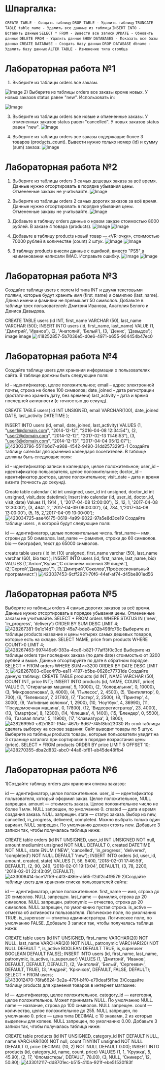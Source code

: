 # Шпаргалка:
`
CREATE TABLE - Создать таблицу
`
`
DROP TABLE - Удалить таблицу
`
`
TRUNCATE TABLE table_name - Удалить все данные из таблицы
`
`
INSERT INTO - Вставить данные
`
`
SELECT * FROM - Вывести все записи
`
`
UPDATE - Обновить данные
`
`
DELETE FROM - Удалить данные
`
`
SHOW DATABASES - Показать все базы данных
`
`
CREATE DATABASE - Создать базу данных
`
`
DROP DATABASE dbname - Удалить базу данных
`
`
ALTER TABLE - Изменение типа столбца
`

# Лабораторная работа №1
1) Выберите из таблицы orders все заказы.

![Image](https://i.imgur.com/QFxDKpE.png)
2) Выберите из таблицы orders все заказы кроме новых. У новых заказов status равен "new". Использовать in:

![Image](https://i.imgur.com/ZkSqJGZ.png)

3) Выберите из таблицы orders все новые и отмененные заказы. У отмененных заказов status равен "cancelled". У новых заказов status равен "new".
![Image](https://i.imgur.com/B6Jnwhy.png)

4) Выберите из таблицы orders все заказы содержащие более 3 товаров (products_count).
Вывести нужно только номер (id) и сумму (sum) заказа:
![Image](https://i.imgur.com/gArGNhP.png)



# Лабораторная работа №2

1) Выберите из таблицы orders 3 самых дешевых заказа за всё время. Данные нужно отсортировать в порядке убывания цены. Отмененные заказы не учитывайте.
![Image](https://i.imgur.com/VPBQRZX.png)

2) Выберите из таблицы orders 2 самых дорогих заказов за всё время. Данные нужно отсортировать в порядке убывания цены. Отмененные заказы не учитывайте.
![Image](https://i.imgur.com/JANF2dA.png)

3) Добавьте в таблицу orders данные о новом заказе стоимостью 8000 рублей. В заказе 4 товара (products).
![Image](https://i.imgur.com/zl3eItz.png)
![Image](https://i.imgur.com/fRJvPRi.png)

5) Добавьте в таблицу products новый товар — «VR-очки», стоимостью 70000 рублей в количестве (count) 2 штук.
![Image](https://i.imgur.com/0zXjhuA.png)
![Image](https://i.imgur.com/QSVUM99.png)
7) В таблицу products внесли данные с ошибкой, вместо "PS5" в наименовании написали IMAC. Исправьте ошибку.
![Image](https://i.imgur.com/T3nqVaM.png)
![Image](https://i.imgur.com/3HCxd6a.png)



# Лабораторная работа №3
Создайте таблицу users с полем id типа INT и двумя текстовыми полями, которые будут хранить имя (first_name) и фамилию (last_name). Длина имени и фамилии не превышает 50 символов. Добавьте в таблицу трех пользователей: Дмитрия Иванова, Анатолия Белого и Дениса Давыдова.

CREATE TABLE users (id INT, first_name VARCHAR (50), last_name VARCHAR (50)); INSERT INTO users (id, first_name, last_name) VALUE (1, 'Дмитрий', 'Иванов'), (2, 'Анатолий', 'Белый'), (3, 'Денис', 'Давыдов'); image image
![418252857-5b7036e5-d0e6-4971-b655-904454b47ec0](https://github.com/user-attachments/assets/a72136e4-cfa0-46a0-8cc5-5def7d39ebfe)


# Лабораторная работа №4
Создайте таблицу users для хранения информации о пользователях сайта. В таблице должны быть следующие поля:

id – идентификатор, целое положительное; email – адрес электронной почты, строка не более 100 символов; date_joined – дата регистрации (достаточно хранить дату, без времени) last_activity – дата и время последней активности (с точностью до секунд).

CREATE TABLE users( id INT UNSIGNED, email VARCHAR(100), date_joined DATE, last_activity DATETIME );

INSERT INTO users (id, email, date_joined, last_activity) VALUES (1, "user1@domain.com", "2014-12-12", "2016-04-08 12:34:54"), (2, "user2@domain.com", "2014-12-12", "2017-02-13 11:46:53"), (3, "user3@domain.com", "2014-12-13", "2017-04-04 05:12:07");
![423033796-5511b6d7-a988-4542-9490-31dd257329f3-1](https://github.com/user-attachments/assets/1230c3a2-11d6-44ca-972a-037fc94f9de5)
Создайте таблицу calendar для хранения календаря посетителей. В таблице должны быть следующие поля:

id – идентификатор записи в календаре, целое положительное; user_id – идентификатор пользователя, целое положительное; doctor_id – идентификатор доктора, целое положительное; visit_date – дата и время визита (точность до секунд).

Create table calendar ( id int unsigned, user_id int unsigned, doctor_id int unsigned, visit_date datetime); Insert into calendar (id, user_id, doctor_id, visit_date) Values (1, 1914 , 1, '2017-04-08 12:00:00'), (2, 12, 1, '2017-04-08 12:30:00'), (3, 4641, 2, '2017-04-09 09:00:00'), (4, 784, 1,'2017-04-08 13:00:00'), (5, 15, 2,'2017-04-09 10:00:00');
![423034725-aae46175-0619-4a99-9022-97a5e8d3ce19](https://github.com/user-attachments/assets/1d94657e-8951-4e33-a5ac-7c2765f4c131)
Создайте таблицу users , в которой будут следующие поля:

id — идентификатор, целые положительные числа. first_name— имя, строки до 50 символов. last_name — фамилия, строки до 60 символов. bio — биография, текст до 65000 символов.

create table users ( id int (10) unsigned, first_name varchar (50), last_name varchar (60), bio text ); INSERT INTO users (id, first_name, last_name, bio) VALUES (1,'Антон','Кулик','С отличием окончил 39 лицей.'), (2,'Сергей','Давыдов',''), (3,'Дмитрий','Соколов','Профессиональный программист.')
![423037453-9cff2921-70f6-44ef-af74-d45be801ed56](https://github.com/user-attachments/assets/b0a26db3-6846-49af-9c7a-b95663392116)

# Лабораторная работа №5
Выберите из таблицы orders 4 самых дорогих заказов за всё время. Данные нужно отсортировать в порядке убывания цены. Отмененные заказы не учитывайте.
SELECT * FROM orders WHERE STATUS IN ('new', 'in_progress', 'delivery') ORDER BY SUM DESC LIMIT 4;
![428267381-9e1c14d7-0fd8-45a7-bde8-a02b498fc76c](https://github.com/user-attachments/assets/d11b554d-3625-45f9-ad33-9fa678da5799)
Выберите из таблицы products название и цены четырех самых дешевых товаров, которые есть на складе.
SELECT NAME, price from products WHERE COUNT>0 LIMIT 4;
![428267463-997449e6-383a-4ce6-b821-77aff3f0c3cd](https://github.com/user-attachments/assets/ef6ba9cf-04eb-44fe-8cd0-30495903de31)
Выберите из таблицы orders три последних заказа (по дате date) стоимостью от 3200 рублей и выше. Данные отсортируйте по дате в обратном порядке.
SELECT * FROM orders WHERE SUM>=3200 ORDER BY DATE DESC LIMIT 3;
![428267803-d0ec4f7b-ea11-4197-b5be-0628c77731de](https://github.com/user-attachments/assets/ed740261-e157-4343-bb99-4616304e6229)
Создайте данную таблицу:
CREATE TABLE products (id INT, NAME VARCHAR (50), COUNT INT, price INT); INSERT INTO products (id, NAME, COUNT, price) VALUE (1, 'Стиральная машина', 5, 10000), (2, 'Холодильник', 0, 10000), (3, 'Микроволновка', 3, 4000), (4, 'Пылесос', 2, 4500), (5, 'Вентилятор', 0, 700), (6, 'Телевизор', 7, 31740), (7, 'Тостер', 2, 2500), (8, 'Принтер', 4, 3000), (9, 'Активные колонки', 1, 2900), (10, 'Ноутбук', 4, 36990), (11, 'Посудомоечная машина', 0, 17800), (12, 'Видеорегистратор', 23, 4000), (13, 'Смартфон', 8, 12300), (14, 'Флешка', 4, 1400), (15, 'Блендер', 0, 5500), (16, 'Газовая плита', 5, 11900), (17, 'Клавиатура', 3, 1800);
![428269950-c82c180f-f94c-467b-8d67-745f8bb23030](https://github.com/user-attachments/assets/65f1baf0-68be-4031-8b39-cc71da4a895a)
Из этой таблицы сделать выборку на основе задания: Сайт выводит товары по 5 штук. Выберите из таблицы products товары, которые пользователи увидят на 3 странице каталога при сортировке в порядке возрастания цены (price).
SELECT * FROM products ORDER BY price LIMIT 5 OFFSET 10;
![428270355-dba2d832-abc0-44a8-bf81-ab45de48ffb4](https://github.com/user-attachments/assets/38cdafda-a17a-487e-a2c5-58160add0527)


# Лабораторная работа №6
1)Создайте таблицу orders для хранения списка заказов:

id — идентификатор, целое положительное. user_id — идентификатор пользователя, который оформил заказ. Целое положительное, NULL запрещен. amount — стоимость заказа. Целое положительное число не более 1 млн. NULL запрещен, по умолчанию 0. created — дата и время создания заказа. NULL запрещен. state — статус заказа. Выбор из new, cancelled, in_progress, delivered, completed. Можно выбрать только один вариант. NULL запрещен. По умолчанию должен стоять new. Добавьте 3 записи так, чтобы получалась таблица ниже:

CREATE table orders (id INT UNSIGNED, user_id INT UNSIGNED NOT null, amount mediumint unsigned NOT NULL DEFAULT 0, created DATETIME NOT NULL, state ENUM ('NEW', 'cancelled', 'in_progress', 'delivered', 'completed') NOT NULL DEFAULT 'new'); INSERT INTO orders (id, user_id, amount, created, state) VALUES (1, 56, 5400, '2018-02-01 17:46:59', DEFAULT), (2, 90, 249, '2018-02-01 19:13:04', DEFAULT), (3, 78, 2200, '2018-02-01 22:43:09', DEFAULT);
![433009414-bce17f59-c4f3-486e-a565-f2df2c4f9579](https://github.com/user-attachments/assets/b8c1a016-5565-4981-9d0e-8250a152bb43)
2)Создайте таблицу users для хранения списка пользователей сайта:

id — идентификатор, целое положительное. first_name — имя, строка до 20 символов. NULL запрещен. last_name — фамилия, строка до 20 символов. NULL запрещен. patronymic — отчество, строка до 20 символов. NULL запрещен, по умолчанию пустая строка. is_active — отметка об активности пользователя. Логическое поле, по умолчанию TRUE. is_superuser — отметка администратора. Логическое поле, по умолчанию FALSE. Добавьте 3 записи так, чтобы получалась таблица ниже:

CREATE table users (id INT UNSIGNED, first_name VARCHAR(20) NOT NULL, last_name VARCHAR(20) NOT NULL, patronymic VARCHAR(20) NOT NULL DEFAULT '', is_active BOOLEAN DEFAULT TRUE, is_superuser BOOLEAN DEFAULT FALSE); INSERT INTO users (id, first_name, last_name, patronymic, is_active, is_superuser) VALUES (1, 'Дмитрий', 'Иванов', DEFAULT, DEFAULT, DEFAULT), (2, 'Анатолий', 'Белый', 'Сергеевич', DEFAULT, TRUE), (3, 'Андрей', 'Крючков', DEFAULT, FALSE, DEFAULT); SELECT * FROM users;
![433012470-78fa6624-3e2a-479f-b1f0-e79deaf5f1ba](https://github.com/user-attachments/assets/ede5c3d8-e747-4bc1-91d0-4f29b6d111bd)
3)Создайте таблицу products для хранения товаров в интернет магазине:

id — идентификатор, целое положительное. category_id — категория, целое положительное. Может принимать NULL. По умолчанию NULL. name — название, строка до 100 символов. NULL запрещен. count — количество, целое положительное до 255. NULL запрещен, по умолчанию 0. price — цена типа DECIMAL с 10 знаками, 2 из которых выделены для копеек. NULL запрещен, по умолчанию 0.00. Добавьте 3 записи так, чтобы получалась таблица ниже:

CREATE table products (id INT UNSIGNED, category_id INT DEFAULT NULL, name VARCHAR(100) NOT null, count TINYINT unsigned NOT NULL DEFAULT 0, price DECIMAL (10, 2) NOT NULL DEFAULT 0.00); INSERT INTO products (id, category_id, name, count, price) VALUES (1, 1, 'Кружка', 5, 45.90), (2, 17, 'Фломастеры', DEFAULT, 78.00), (3, NULL, 'Сникерс', 12, 50.80);
![433012117-dd8701ec-b515-410a-921f-ebe51530f83f](https://github.com/user-attachments/assets/d5555792-a820-4119-bb30-8f84ed6217f1)

